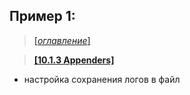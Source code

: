 ## Пример 1:

> [[_оглавление_]](../README.md/#101-логирование)

> [**[10.1.3 Appenders]**](/conspect/10.md/#1013-appenders)

- настройка сохранения логов в файл
